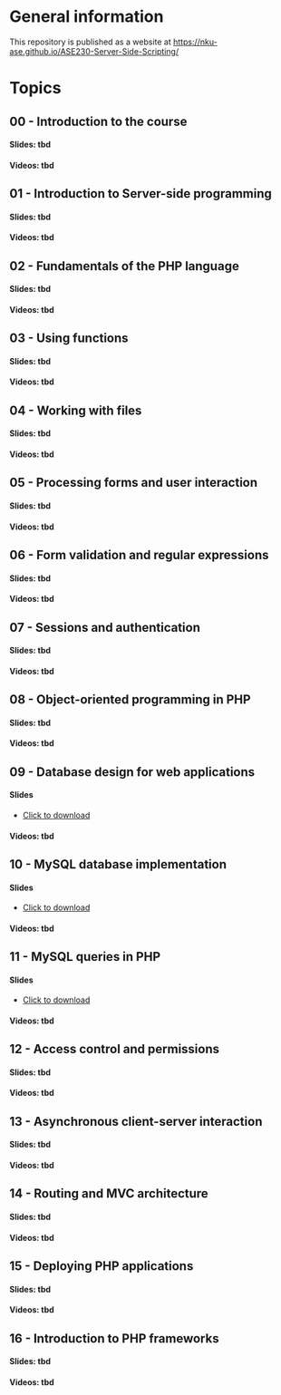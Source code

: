 # General information
This repository is published as a website at https://nku-ase.github.io/ASE230-Server-Side-Scripting/

# Topics

## 00 - Introduction to the course
#### Slides: tbd
#### Videos: tbd

## 01 - Introduction to Server-side programming
#### Slides: tbd
#### Videos: tbd

## 02 - Fundamentals of the PHP language
#### Slides: tbd
#### Videos: tbd

## 03 - Using functions 
#### Slides: tbd
#### Videos: tbd

## 04 - Working with files
#### Slides: tbd
#### Videos: tbd

## 05 - Processing forms and user interaction
#### Slides: tbd
#### Videos: tbd

## 06 - Form validation and regular expressions
#### Slides: tbd
#### Videos: tbd

## 07 - Sessions and authentication
#### Slides: tbd
#### Videos: tbd

## 08 - Object-oriented programming in PHP 
#### Slides: tbd
#### Videos: tbd

## 09 - Database design for web applications
#### Slides
- <a href="https://nku-ase.github.io/ASE230-Server-Side-Scripting/slides/09.pdf">Click to download</a>

#### Videos: tbd

## 10 - MySQL database implementation
#### Slides
- <a href="https://nku-ase.github.io/ASE230-Server-Side-Scripting/slides/10.pdf">Click to download</a>

#### Videos: tbd

## 11 - MySQL queries in PHP
#### Slides
- <a href="https://nku-ase.github.io/ASE230-Server-Side-Scripting/slides/11.pdf">Click to download</a>

#### Videos: tbd

## 12 - Access control and permissions
#### Slides: tbd
#### Videos: tbd

## 13 - Asynchronous client-server interaction
#### Slides: tbd
#### Videos: tbd

## 14 - Routing and MVC architecture
#### Slides: tbd
#### Videos: tbd

## 15 - Deploying PHP applications
#### Slides: tbd
#### Videos: tbd

## 16 - Introduction to PHP frameworks
#### Slides: tbd
#### Videos: tbd
